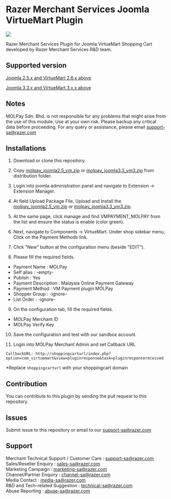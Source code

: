           
Razer Merchant Services Joomla VirtueMart Plugin
=====================

<img src="https://user-images.githubusercontent.com/38641542/74403936-f78a8280-4e63-11ea-9c7a-65c68ace75cb.jpg">

Razer Merchant Services Plugin for Joomla VirtueMart Shopping Cart developed by Razer Merchant Services R&D team.


Supported version
-----------------
[Joomla 2.5.x and VirtueMart 2.6.x above](https://github.com/RazerMS/VirtueMart_Plugin/blob/master/distribution/molpay_joomla2.5_vm2.zip?raw=true)

[Joomla 3.3.x and VirtueMart 3.x.x above](https://github.com/RazerMS/VirtueMart_Plugin/blob/master/distribution/molpay_joomla3.3_vm3.zip?raw=true)

Notes
-----

MOLPay Sdn. Bhd. is not responsible for any problems that might arise from the use of this module. 
Use at your own risk. Please backup any critical data before proceeding. For any query or 
assistance, please email support-sa@razer.com 


Installations
-------------

1. Download or clone this repository.

2. Copy [molpay_joomla2.5_vm.zip](https://github.com/RazerMS/VirtueMart_Plugin/blob/master/distribution/molpay_joomla2.5_vm2.zip?raw=true) or [molpay_joomla3.3_vm3.zip](https://github.com/RazerMS/VirtueMart_Plugin/blob/master/distribution/molpay_joomla3.3_vm3.zip?raw=true) from distribution folder.

3. Login into joomla administration panel and navigate to Extension -> Extension Manager.

4. At field Upload Package File, Upload and Install the [molpay_joomla2.5_vm.zip](https://github.com/RazerMS/VirtueMart_Plugin/blob/master/distribution/molpay_joomla2.5_vm2.zip?raw=true) or [molpay_joomla3.3_vm3.zip](https://github.com/RazerMS/VirtueMart_Plugin/blob/master/distribution/molpay_joomla3.3_vm3.zip?raw=true).

5. At the same page, click manage and find VMPAYMENT_MOLPAY from the list and ensure the status is enable (color green).

6. Next, navigate to Components -> VirtueMart. Under shop sidebar menu, Click on the Payment Methods link.

7. Click "New" button at the configuration menu (beside "EDIT").

8. Please fill the required fields.  
  - Payment Name : MOLPay
  - Self alias : -empty-
  - Publish : Yes
  - Payment Description : Malaysia Online Payment Gateway
  - Payment Method : VM Payment plugin MOLPay
  - Shopper Group : -ignore-
  - List Order : -ignore-  
  
9. On the configuration tab, fill the required fields.
  - MOLPay Merchant ID
  - MOLPay Verify Key

10. Save the configuration and test with our sandbox account.

11. Login into MOLPay Merchant Admin and set Callback URL

  ``CallbackURL: http://shoppingcarturl/index.php?option=com_virtuemart&view=pluginresponse&task=pluginresponsereceived`` 
  
*Replace `shoppingcarturl` with your shoppingcart domain 

Contribution
------------

You can contribute to this plugin by sending the pull request to this repository.


Issues
------------

Submit issue to this repository or email to our support-sa@razer.com


Support
-------

Merchant Technical Support / Customer Care : support-sa@razer.com <br>
Sales/Reseller Enquiry : sales-sa@razer.com <br>
Marketing Campaign : marketing-sa@razer.com <br>
Channel/Partner Enquiry : channel-sa@razer.com <br>
Media Contact : media-sa@razer.com <br>
R&D and Tech-related Suggestion : technical-sa@razer.com <br>
Abuse Reporting : abuse-sa@razer.com
